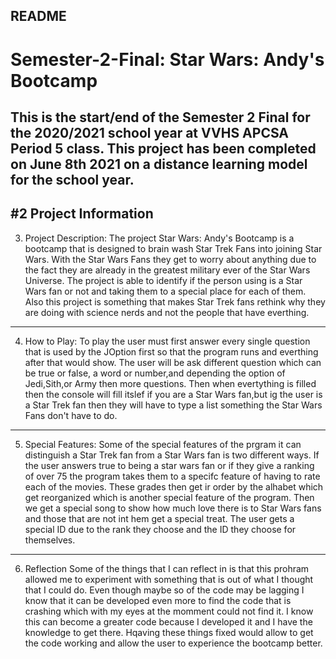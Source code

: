 ## README
# Semester-2-Final: Star Wars: Andy's Bootcamp
This is the start/end of the Semester 2 Final for the 2020/2021 school year at VVHS APCSA Period 5 class. 
This project has been completed on June 8th 2021 on a distance learning model for the school year.
--------------------------------------------------------------------------------------------------------
#2  Project Information
--------------------------------------------------------------------------------------------------------
3. Project Description: The project Star Wars: Andy's Bootcamp is a bootcamp that is designed to brain wash Star Trek Fans into joining Star Wars.
With the Star Wars Fans they get to worry about anything due to the fact they are already in the greatest military ever of the Star Wars Universe.
The project is able to identify if the person using is a Star Wars fan or not and taking them to a special place for each of them.
Also this project is something that makes Star Trek fans rethink why they are doing with science nerds and not the people that have everthing.
---------------------------------------------------------------------------------------------------------
4. How to Play: To play the user must first answer every single question that is used by the JOption first so that the program runs and
everthing after that would show. The user will be ask different question which can be true or false, a word or number,and depending the option 
of Jedi,Sith,or Army then more questions. Then when evertything is filled then the console will fill itslef if you are a Star Wars fan,but ig 
the user is a Star Trek fan then they will have to type a list something the Star Wars Fans don't have to do.
----------------------------------------------------------------------------------------------------------
5. Special Features: Some of the special features of the prgram it can distinguish a Star Trek fan from a Star Wars fan is two different ways.
If the user answers true to being a star wars fan or if they give a ranking of over 75 the program takes them to a specifc feature of having to rate
each of the movies. These grades then get ir order by the alhabet which get reorganized which is another special feature of the program. Then we get 
a special song to show how much love there is to Star Wars fans and those that are not int hem get a special treat. The user gets a special ID due
to the rank they choose and the ID they choose for themselves.
-------------------------------------------------------------------------------------------------------------
6. Reflection
Some of the things that I can reflect in is that this prohram allowed me to experiment with something that is out of what I thought that I could do.
Even though maybe so of the code may be lagging I know that it can be developed even more to find the code that is crashing which with my eyes 
at the momment could not find it. I know this can become a greater code because I developed it and I have the knowledge to get there.  Hqaving these
things fixed would allow to get the code working and allow the user to experience the bootcamp better.
